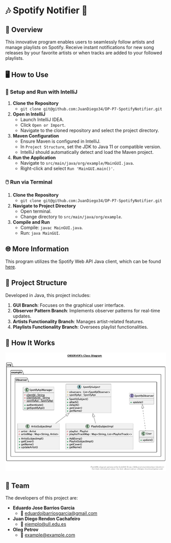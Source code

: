 
# 🎶 Spotify Notifier 🌟

## 🚀 Overview
This innovative program enables users to seamlessly follow artists and manage playlists on Spotify. Receive instant notifications for new song releases by your favorite artists or when tracks are added to your followed playlists.

## 🖥️ How to Use

### 🌌 Setup and Run with IntelliJ
1. **Clone the Repository**
   - `git clone git@github.com:JuanDiego34/DP-P7-SpotifyNotifier.git`
2. **Open in IntelliJ**
   - Launch IntelliJ IDEA.
   - Click `Open or Import`.
   - Navigate to the cloned repository and select the project directory.
3. **Maven Configuration**
   - Ensure Maven is configured in IntelliJ.
   - In `Project Structure`, set the JDK to Java 11 or compatible version.
   - IntelliJ should automatically detect and load the Maven project.
4. **Run the Application**
   - Navigate to `src/main/java/org/example/MainGUI.java`.
   - Right-click and select `Run 'MainGUI.main()'`.

### 🖱️ Run via Terminal
1. **Clone the Repository**
   - `git clone git@github.com:JuanDiego34/DP-P7-SpotifyNotifier.git`
2. **Navigate to Project Directory**
   - Open terminal.
   - Change directory to `src/main/java/org/example`.
3. **Compile and Run**
   - Compile: `javac MainGUI.java`.
   - Run: `java MainGUI`.

## 🌐 More Information
This program utilizes the Spotify Web API Java client, which can be found [here](https://github.com/spotify-web-api-java/spotify-web-api-java/tree/master).

## 🚀 Project Structure

Developed in Java, this project includes:
1. **GUI Branch**: Focuses on the graphical user interface.
2. **Observer Pattern Branch**: Implements observer patterns for real-time updates.
3. **Artists Functionality Branch**: Manages artist-related features.
4. **Playlists Functionality Branch**: Oversees playlist functionalities.

## 🤔 How It Works

![ProjectUML](./src/main/java/org/example/Observer/ObserverPackageUML.png)

## 👥 Team

The developers of this project are:
- **Eduardo Jose Barrios Garcia**
  - 📧 [eduardojbarriosgarcia@gmail.com](mailto:eduardojbarriosgarcia@gmail.com)
- **Juan Diego Rendon Cachafeiro**
  - 📧 [ejemplo@ull.edu.es](mailto:ejemplo@ull.edu.es)
- **Oleg Petrov**
  - 📧 [example@example.com](mailto:example@example.com)

